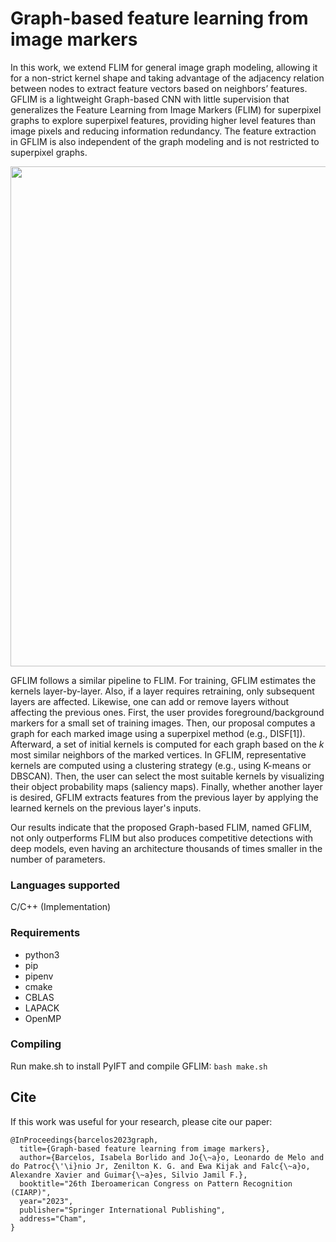 # Graph-based feature learning from image markers

In this work, we extend FLIM for general image graph modeling, allowing it for a non-strict kernel shape and taking advantage of the adjacency relation between nodes to extract feature vectors based on neighbors’ features. GFLIM is a lightweight Graph-based CNN with little supervision that generalizes the Feature Learning from Image Markers (FLIM) for superpixel graphs to explore superpixel features, providing higher level features than image pixels and reducing information redundancy. The feature extraction in GFLIM is also independent of the graph modeling and is not restricted to superpixel graphs. 

<img src="https://github.com/IsabelaBB/GFLIM/blob/main/imagesReadme/GFLIM_diagram.jpg" width=800>

GFLIM follows a similar pipeline to FLIM. For training, GFLIM estimates the kernels layer-by-layer. Also, if a layer requires retraining, only subsequent layers are affected. Likewise, one can add or remove layers without affecting the previous ones. First, the user provides foreground/background markers for a small set of training images. Then, our proposal computes a graph for each marked image using a superpixel method (e.g., DISF[1]). Afterward, a set of initial kernels is computed for each graph based on the $k$ most similar neighbors of the marked vertices. In GFLIM, representative kernels are computed using a clustering strategy (e.g., using K-means or DBSCAN). Then, the user can select the most suitable kernels by visualizing their object probability maps (saliency maps). Finally, whether another layer is desired, GFLIM extracts features from the previous layer by applying the learned kernels on the previous layer's inputs. 

Our results indicate that the proposed Graph-based FLIM, named GFLIM, not only outperforms FLIM but also produces competitive detections with deep models, even having an architecture thousands of times smaller in the number of parameters.

### Languages supported

C/C++ (Implementation)

### Requirements

- python3
- pip
- pipenv
- cmake
- CBLAS
- LAPACK
- OpenMP

### Compiling

Run make.sh to install PyIFT and compile GFLIM: `bash make.sh`

## Cite
If this work was useful for your research, please cite our paper:

```
@InProceedings{barcelos2023graph,
  title={Graph-based feature learning from image markers},
  author={Barcelos, Isabela Borlido and Jo{\~a}o, Leonardo de Melo and do Patroc{\'\i}nio Jr, Zenilton K. G. and Ewa Kijak and Falc{\~a}o, Alexandre Xavier and Guimar{\~a}es, Silvio Jamil F.},
  booktitle="26th Iberoamerican Congress on Pattern Recognition (CIARP)",
  year="2023",
  publisher="Springer International Publishing",
  address="Cham",
}
```
